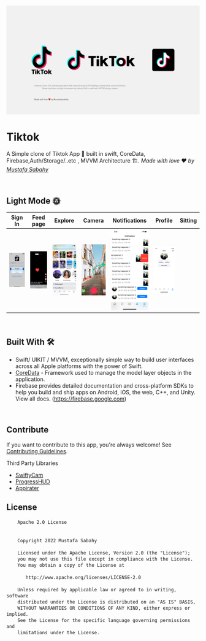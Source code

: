 ![GitHub Cards Preview](https://github.com/MustafaSabahy/Tiktok-iOS/blob/main/cover.png?raw=true)

# Tiktok
A Simple clone of Tiktok App 📱 built in swift, CoreData, Firebase,Auth/Storage/..etc , MVVM Architecture 🏗. *Made with love ❤️ by [Mustafa Sabahy](https://github.com/mustafasabahy)*

<br />

## Light Mode 🌞
Sign In |Feed page |Explore | Camera | Notifications| Profile| Sitting
--- | --- | --- |--- |--- |--- |--- 
![](https://github.com/MustafaSabahy/Tiktok-iOS/blob/main/Simulator%20Screen%20Shot%20-%20iPhone%2011%20Pro%20-%202022-07-28%20at%2014.24.05.png) | ![](https://github.com/MustafaSabahy/Tiktok-iOS/blob/main/Simulator%20Screen%20Shot%20-%20iPhone%2011%20Pro%20-%202022-07-28%20at%2014.24.48.png) | ![](https://github.com/MustafaSabahy/Tiktok-iOS/blob/main/Simulator%20Screen%20Shot%20-%20iPhone%2011%20Pro%20-%202022-07-28%20at%2014.25.33.png) | ![](https://github.com/MustafaSabahy/Tiktok-iOS/blob/main/tiktok-timer-button.jpg) | ![](https://github.com/MustafaSabahy/Tiktok-iOS/blob/main/Simulator%20Screen%20Shot%20-%20iPhone%2011%20Pro%20-%202022-07-28%20at%2014.25.51.png) | ![](https://github.com/MustafaSabahy/Tiktok-iOS/blob/main/Simulator%20Screen%20Shot%20-%20iPhone%2011%20Pro%20-%202022-07-28%20at%2014.25.57.png) || ![](https://github.com/MustafaSabahy/Tiktok-iOS/blob/main/Simulator%20Screen%20Shot%20-%20iPhone%2011%20Pro%20-%202022-07-28%20at%2014.26.02.png) |


<br />

## Built With 🛠
- Swift/ UIKIT / MVVM, exceptionally simple way to build user interfaces across all Apple platforms with the power of Swift.
- [CoreData](https://developer.apple.com/documentation/coredata) - Framework used to manage the model layer objects in the application.
- Firebase provides detailed documentation and cross-platform SDKs to help you build and ship apps on Android, iOS, the web, C++, and Unity. View all docs.
(https://firebase.google.com)

<br />

## Contribute
If you want to contribute to this app, you're always welcome!
See [Contributing Guidelines](https://github.com/MustafaSabahy/Tiktok-iOS/blob/main/CONTRIBUTION.md). 

Third Party Libraries
* [ SwiftyCam ](https://github.com/Awalz/SwiftyCam)
*  [ ProgressHUD ](https://github.com/relatedcode/ProgressHUD)
*  [ Appirater ](https://github.com/arashpayan/appirater)


## License
```
    Apache 2.0 License


    Copyright 2022 Mustafa Sabahy

    Licensed under the Apache License, Version 2.0 (the "License");
    you may not use this file except in compliance with the License.
    You may obtain a copy of the License at

       http://www.apache.org/licenses/LICENSE-2.0

    Unless required by applicable law or agreed to in writing, software
    distributed under the License is distributed on an "AS IS" BASIS,
    WITHOUT WARRANTIES OR CONDITIONS OF ANY KIND, either express or implied.
    See the License for the specific language governing permissions and
    limitations under the License.

```
